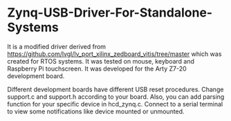 # Zynq-USB-Driver-For-Standalone-Systems

It is a modified driver derived from https://github.com/lvgl/lv_port_xilinx_zedboard_vitis/tree/master which was created for RTOS systems. It was tested on mouse, keyboard and Raspberry Pi touchscreen.
It was developed for the Arty Z7-20 development board.

Different development boards have different USB reset procedures. Change support.c and support.h according to your board. Also, you can add parsing function for your specific device in hcd_zynq.c. Connect to a serial terminal to view some notifications like device mounted or unmounted.

